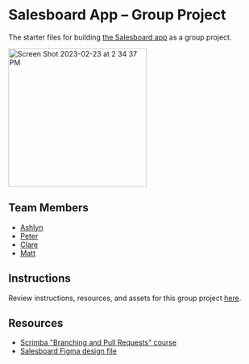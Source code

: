 # Salesboard App – Group Project
The starter files for building [the Salesboard app](https://scrimba.com/scrim/co7fe43cfb10cd6f888c51d06) as a group project.  

<img width="274" alt="Screen Shot 2023-02-23 at 2 34 37 PM" src="https://user-images.githubusercontent.com/1447850/221011706-a6f0852c-82f5-4cfe-ab5e-fb3f565efefb.png">

## Team Members
- [Ashlyn](https://github.com/ashsass)
- [Peter](https://github.com/pixelliquid)
- [Clare](https://github.com/Prinny1978)
- [Matt](https://github.com/MattPahuta)

## Instructions
Review instructions, resources, and assets for this group project [here](https://scrimba.com/links/salesboard-app-group-prj).

## Resources
- [Scrimba "Branching and Pull Requests" course](https://scrimba.com/learn/frontend/introduction-to-branching-and-pull-requests-co182451185db35ddb1d63195)
- [Salesboard Figma design file](https://scrimba.com/links/figma-salesboard)

